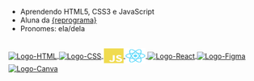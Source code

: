 - Aprendendo HTML5, CSS3 e JavaScript
- Aluna da [{reprograma}](https://www.reprograma.com.br)
- Pronomes: ela/dela
  
</div>
<div style="display: inline_block"><br>
  <a href="https://github.com/marianapequeno">
  <img align="center" alt="Logo-HTML" height="30" width="40" src="https://cdn.jsdelivr.net/gh/devicons/devicon/icons/html5/html5-original-wordmark.svg">
  <img align="center" alt="Logo-CSS" height="30" width="40" src="https://cdn.jsdelivr.net/gh/devicons/devicon/icons/css3/css3-original-wordmark.svg">
  <img align="center" alt="Logo-Js" height="30" width="40" src="https://raw.githubusercontent.com/devicons/devicon/master/icons/javascript/javascript-plain.svg">
  <img align="center" alt="Logo-React" height="30" width="40" src="https://raw.githubusercontent.com/devicons/devicon/master/icons/react/react-original.svg">
  <img align="center" alt="Logo-React" height="30" width="40" src="https://cdn.jsdelivr.net/gh/devicons/devicon/icons/git/git-original-wordmark.svg">
  <img align="center" alt="Logo-Figma" height="30" width="40" src="https://cdn.jsdelivr.net/gh/devicons/devicon/icons/figma/figma-original.svg">
  <img align="center" alt="Logo-Canva" height="30" width="40" src="https://cdn.jsdelivr.net/gh/devicons/devicon/icons/canva/canva-original.svg">
</div>
